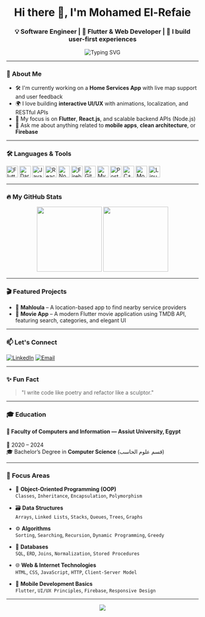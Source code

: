 <h1 align="center">Hi there 👋, I'm Mohamed El-Refaie</h1>
<h3 align="center">💡 Software Engineer | 🧠 Flutter & Web Developer | 🚀 I build user-first experiences</h3>

<p align="center">
  <img src="https://readme-typing-svg.demolab.com/?lines=Passionate+Flutter+Developer;MERN+Stack+Explorer;Loves+Clean+Code+&+Architecture;Always+Learning+New+Things&center=true&width=500&height=30&color=58A6FF&pause=1000" alt="Typing SVG" />
</p>

---

### 🚀 About Me

- 🛠️ I'm currently working on a **Home Services App** with live map support and user feedback  
- 🌍 I love building **interactive UI/UX** with animations, localization, and RESTful APIs  
- 🎯 My focus is on **Flutter**, **React.js**, and scalable backend APIs (Node.js)  
- 💬 Ask me about anything related to **mobile apps**, **clean architecture**, or **Firebase**

---

### 🛠️ Languages & Tools

<p align="left">
  <img src="https://cdn.jsdelivr.net/gh/devicons/devicon/icons/flutter/flutter-original.svg" height="30" alt="Flutter"/>
  <img src="https://cdn.jsdelivr.net/gh/devicons/devicon/icons/dart/dart-original.svg" height="30" alt="Dart"/>
  <img src="https://cdn.jsdelivr.net/gh/devicons/devicon/icons/javascript/javascript-original.svg" height="30" alt="JavaScript"/>
  <img src="https://cdn.jsdelivr.net/gh/devicons/devicon/icons/react/react-original.svg" height="30" alt="React"/>
  <img src="https://cdn.jsdelivr.net/gh/devicons/devicon/icons/nodejs/nodejs-original.svg" height="30" alt="Node.js"/>
  <img src="https://cdn.jsdelivr.net/gh/devicons/devicon/icons/firebase/firebase-plain.svg" height="30" alt="Firebase"/>
  <img src="https://cdn.jsdelivr.net/gh/devicons/devicon/icons/git/git-original.svg" height="30" alt="Git" />
  <img src="https://cdn.jsdelivr.net/gh/devicons/devicon/icons/mysql/mysql-original.svg" height="30" alt="MySQL"/>
  <img src="https://cdn.jsdelivr.net/gh/devicons/devicon/icons/postman/postman-original.svg" height="30" alt="Postman" />
  <img src="https://cdn.jsdelivr.net/gh/devicons/devicon/icons/cplusplus/cplusplus-original.svg" height="30" alt="C++" />
  <img src="https://cdn.jsdelivr.net/gh/devicons/devicon/icons/mongodb/mongodb-original.svg" height="30" alt="MongoDB" />
  <img src="https://cdn.jsdelivr.net/gh/devicons/devicon/icons/linux/linux-original.svg" height="30" alt="Linux"/>
  
</p>

---

### 🔥 My GitHub Stats

<p align="center">
  <img height="170" src="https://github-readme-stats.vercel.app/api?username=mohamedkter&show_icons=true&theme=radical" />
  <img height="170" src="https://github-readme-stats.vercel.app/api/top-langs/?username=mohamedkter&layout=compact&theme=radical" />
</p>

---

### 🎬 Featured Projects

- 🔧 **Mahloula** – A location-based app to find nearby service providers  
- 🎥 **Movie App** – A modern Flutter movie application using TMDB API, featuring search, categories, and elegant UI  

---

### 📫 Let's Connect

<p align="left">
  <a href="https://www.linkedin.com/in/mohamed-al-rifai-735332245?utm_source=share&utm_campaign=share_via&utm_content=profile&utm_medium=android_app" target="_blank"><img alt="LinkedIn" src="https://img.shields.io/badge/LinkedIn-blue?style=for-the-badge&logo=linkedin"></a>
  <a href="mailto:mohamedrfaiy30@gmail.com"><img alt="Email" src="https://img.shields.io/badge/Gmail-red?style=for-the-badge&logo=gmail&logoColor=white"></a>
</p>

---

### ✨ Fun Fact

> "I write code like poetry and refactor like a sculptor."

---
### 🎓 Education

#### 🏫 Faculty of Computers and Information — Assiut University, Egypt  
📅 2020 – 2024  
🎓 Bachelor’s Degree in **Computer Science** (قسم علوم الحاسب)

---

### 📌 Focus Areas

- 🧱 **Object-Oriented Programming (OOP)**  
  `Classes`, `Inheritance`, `Encapsulation`, `Polymorphism`

- 🗃️ **Data Structures**  
  `Arrays`, `Linked Lists`, `Stacks`, `Queues`, `Trees`, `Graphs`

- ⚙️ **Algorithms**  
  `Sorting`, `Searching`, `Recursion`, `Dynamic Programming`, `Greedy`

- 💾 **Databases**  
  `SQL`, `ERD`, `Joins`, `Normalization`, `Stored Procedures`

- 🌐 **Web & Internet Technologies**  
  `HTML`, `CSS`, `JavaScript`, `HTTP`, `Client-Server Model`

- 📱 **Mobile Development Basics**  
  `Flutter`, `UI/UX Principles`, `Firebase`, `Responsive Design`

---

<p align="center">
  <img src="https://img.shields.io/badge/Computer%20Science-Focus-blueviolet?style=for-the-badge&logo=apple&logoColor=white" />
</p>

